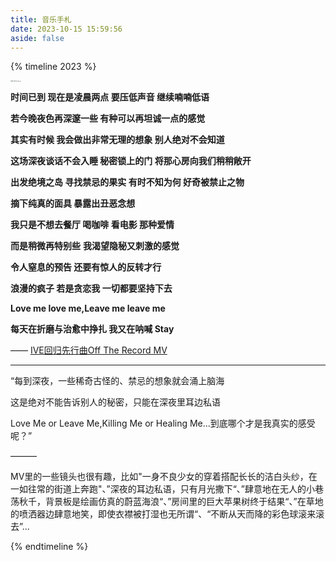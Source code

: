 ```yaml
---
title: 音乐手札
date: 2023-10-15 15:59:56
aside: false
---
```


{% timeline 2023 %}

<!-- timeline 10-06 -->

<img src="音乐手札/231006.png" alt="IVE-Off The Record" style="zoom: 12%;" />

 <audio src="音乐手札/IVE《Off The Record》.mp3" class="IVE《Off The Record》"></audio>

**时间已到 现在是凌晨两点 要压低声音 继续喃喃低语**

**若今晚夜色再深邃一些 有种可以再坦诚一点的感觉**

**其实有时候 我会做出非常无理的想象 别人绝对不会知道**

**这场深夜谈话不会入睡 秘密锁上的门 将那心房向我们稍稍敞开**

**出发绝境之岛 寻找禁忌的果实 有时不知为何 好奇被禁止之物**

**摘下纯真的面具 暴露出丑恶念想**

**我只是不想去餐厅 喝咖啡 看电影 那种爱情** 

**而是稍微再特别些** **我渴望隐秘又刺激的感觉**

**令人窒息的预告 还要有惊人的反转才行** 

**浪漫的疯子 若是贪恋我 一切都要坚持下去** 

**Love me love me,Leave me leave me**

**每天在折磨与治愈中挣扎 我又在呐喊 Stay**

—— [IVE回归先行曲Off The Record MV ](https://www.bilibili.com/video/BV1cm4y1G7oL/?spm_id_from=333.788.recommend_more_video.1&vd_source=683accdf4a366c372d15625bf59c99d7)

------

“每到深夜，一些稀奇古怪的、禁忌的想象就会涌上脑海 

这是绝对不能告诉别人的秘密，只能在深夜里耳边私语

Love Me or Leave Me,Killing Me or Healing Me...到底哪个才是我真实的感受呢？”

———

MV里的一些镜头也很有趣，比如"一身不良少女的穿着搭配长长的洁白头纱，在一如往常的街道上奔跑"、”深夜的耳边私语，只有月光撒下“、”肆意地在无人的小巷荡秋千，背景板是绘画仿真的蔚蓝海浪“、”房间里的巨大苹果树终于结果“、”在草地的喷洒器边肆意地笑，即使衣襟被打湿也无所谓“、“不断从天而降的彩色球滚来滚去”...

<!-- endtimeline -->

{% endtimeline %}

